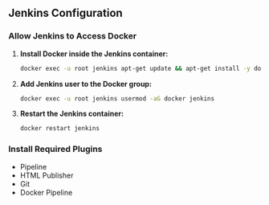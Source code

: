 ## Jenkins Configuration

### Allow Jenkins to Access Docker
1. **Install Docker inside the Jenkins container:**
   ```bash
   docker exec -u root jenkins apt-get update && apt-get install -y docker.io
   ```

2. **Add Jenkins user to the Docker group:**
   ```bash
   docker exec -u root jenkins usermod -aG docker jenkins
   ```

3. **Restart the Jenkins container:**
   ```bash
   docker restart jenkins
   ```

### Install Required Plugins
- Pipeline
- HTML Publisher
- Git
- Docker Pipeline

